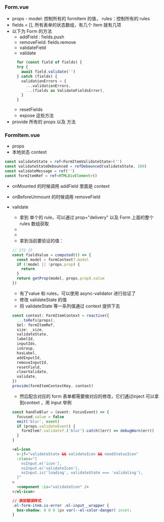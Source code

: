 ### Form.vue

* props - model: 控制所有的 formItem 的值， rules：控制所有的 rules
* fields = [], 所有表单的状态数组，有几个 Item 就有几项
* 以下为 Form 的方法
  * addField : fields.push
  * removeField: fields.remove
  * validateField
  * validate
  ```typescript
    for (const field of fields) {
    try {
      await field.validate('')
    } catch (fields) {
      validationErrors = {
        ...validationErrors,
        ...(fields as ValidateFieldsError),
      }
    }
  ```
  * resetFields
  * expose 这些方法
* provide 所有的 props 以及 方法

### FormItem.vue
* props
* 本地状态 context
```typescript
const validateState = ref<FormItemValidateState>('')
const validateStateDebounced = refDebounced(validateState, 100)
const validateMessage = ref('')
const formItemRef = ref<HTMLDivElement>()
```
* onMounted 的时候调用 addField 里面是 context
* onBeforeUnmount 的时候调用 removeField
* validate
  * 拿到 单个的 rule，可以通过 prop="delivery" 以及 Form 上面的整个 rules 数组获取
  * <el-form-item label="Instant delivery" prop="delivery">
  * <el-form  :model="ruleForm" :rules="rules"></el-form>
  * 拿到当前要验证的值：

  ```typescript
  // 172 行
  const fieldValue = computed(() => {
    const model = formContext?.model
    if (!model || !props.prop) {
      return
    }
    return getProp(model, props.prop).value
  })
  ```
  * 有了value 和 rules，可以使用 async-validator 进行验证了
  * 修改 validateState 的值
  * 将 validateState 等一系列值通过 context 提供下去

  ```typescript
  const context: FormItemContext = reactive({
    ...toRefs(props),
    $el: formItemRef,
    size: _size,
    validateState,
    labelId,
    inputIds,
    isGroup,
    hasLabel,
    addInputId,
    removeInputId,
    resetField,
    clearValidate,
    validate,
  })
  provide(formItemContextKey, context)
  ```
  * 然后配合对应的 form 表单都需要做对应的修改，它们通过inject 可以拿到context ，用 Input 举例
  ```typescript
  const handleBlur = (event: FocusEvent) => {
    focused.value = false
    emit('blur', event)
    if (props.validateEvent) {
      formItem?.validate?.('blur').catch((err) => debugWarn(err))
    }
  }

  ```
  ```html
  <el-icon
    v-if="validateState && validateIcon && needStatusIcon"
    :class="[
      nsInput.e('icon'),
      nsInput.e('validateIcon'),
      nsInput.is('loading', validateState === 'validating'),
    ]"
  >
    <component :is="validateIcon" />
  </el-icon>

  ```

  ```css
  // 添加错误样式
  .el-form-item.is-error .el-input__wrapper {
    box-shadow: 0 0 0 1px var(--el-color-danger) inset;
  }
  ```

